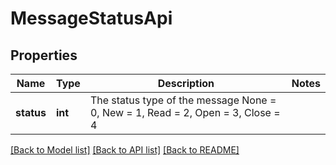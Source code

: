 # MessageStatusApi

## Properties
Name | Type | Description | Notes
------------ | ------------- | ------------- | -------------
**status** | **int** | The status type of the message   None &#x3D; 0, New &#x3D; 1, Read &#x3D; 2, Open &#x3D; 3, Close &#x3D; 4 | 

[[Back to Model list]](../README.md#documentation-for-models) [[Back to API list]](../README.md#documentation-for-api-endpoints) [[Back to README]](../README.md)


